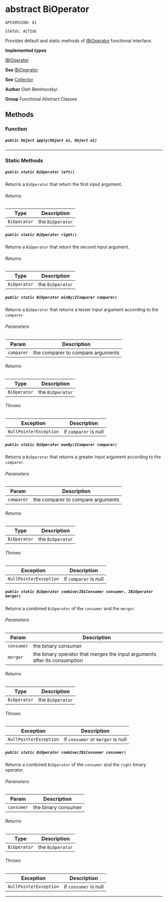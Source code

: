 # abstract BiOperator

`APIVERSION: 61`

`STATUS: ACTIVE`

Provides default and static methods of
[IBiOperator](/docs/Functional-Interfaces/IBiOperator.md) functional interface.


**Implemented types**

[IBiOperator](/docs/Functional-Interfaces/IBiOperator.md)


**See** [IBiOperator](/docs/Functional-Interfaces/IBiOperator.md)


**See** [Collector](/docs/Functional-Abstract-Classes/Collector.md)


**Author** Oleh Berehovskyi


**Group** Functional Abstract Classes

## Methods
### Function
##### `public Object apply(Object o1, Object o2)`
---
### Static Methods
##### `public static BiOperator left()`

Returns a `BiOperator` that return the first input argument.

###### Returns

|Type|Description|
|---|---|
|`BiOperator`|the `BiOperator`|

##### `public static BiOperator right()`

Returns a `BiOperator` that return the second input argument.

###### Returns

|Type|Description|
|---|---|
|`BiOperator`|the `BiOperator`|

##### `public static BiOperator minBy(IComparer comparer)`

Returns a `BiOperator` that returns a lesser input argument according to the `comparer`.

###### Parameters

|Param|Description|
|---|---|
|`comparer`|the comparer to compare arguments|

###### Returns

|Type|Description|
|---|---|
|`BiOperator`|the `BiOperator`|

###### Throws

|Exception|Description|
|---|---|
|`NullPointerException`|if `comparer` is null|

##### `public static BiOperator maxBy(IComparer comparer)`

Returns a `BiOperator` that returns a greater input argument according to the `comparer`.

###### Parameters

|Param|Description|
|---|---|
|`comparer`|the comparer to compare arguments|

###### Returns

|Type|Description|
|---|---|
|`BiOperator`|the `BiOperator`|

###### Throws

|Exception|Description|
|---|---|
|`NullPointerException`|if `comparer` is null|

##### `public static BiOperator combine(IBiConsumer consumer, IBiOperator merger)`

Returns a combined `BiOperator` of the `consumer` and the `merger`.

###### Parameters

|Param|Description|
|---|---|
|`consumer`|the binary consumer|
|`merger`|the binary operator that merges the input arguments after its consumption|

###### Returns

|Type|Description|
|---|---|
|`BiOperator`|the `BiOperator`|

###### Throws

|Exception|Description|
|---|---|
|`NullPointerException`|if `consumer` or `merger` is null|

##### `public static BiOperator combine(IBiConsumer consumer)`

Returns a combined `BiOperator` of the `consumer` and the `right` binary operator.

###### Parameters

|Param|Description|
|---|---|
|`consumer`|the binary consumer|

###### Returns

|Type|Description|
|---|---|
|`BiOperator`|the `BiOperator`|

###### Throws

|Exception|Description|
|---|---|
|`NullPointerException`|if `consumer` is null|

---
